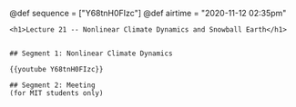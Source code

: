 @def sequence = ["Y68tnH0FIzc"]
@def airtime = "2020-11-12 02:35pm"
~~~
<h1>Lecture 21 -- Nonlinear Climate Dynamics and Snowball Earth</h1>
~~~

~~~Airs on: <span class="moment">~~~{{showtime airtime}}~~~ EST</span>~~~

## Segment 1: Nonlinear Climate Dynamics

{{youtube Y68tnH0FIzc}}

## Segment 2: Meeting
(for MIT students only)

